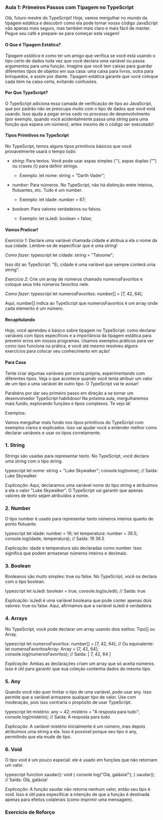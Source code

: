 ### Aula 1: Primeiros Passos com Tipagem no TypeScript

Olá, futuro mestre do TypeScript! Hoje, vamos mergulhar no mundo da tipagem estática e descobrir como ela pode tornar nosso código JavaScript não apenas mais seguro, mas também mais claro e mais fácil de manter. Pegue seu café e prepare-se para começar esta viagem!

#### O Que é Tipagem Estática?

*Tipagem estática* é como ter um amigo que verifica se você está usando o tipo certo de dados toda vez que você declara uma variável ou passa argumentos para uma função. Imagine que você tem caixas para guardar diferentes tipos de objetos em sua casa: uma caixa para livros, outra para brinquedos, e assim por diante. Tipagem estática garante que você coloque cada item na caixa certa, evitando confusões.

#### Por Que TypeScript?

O TypeScript adiciona essa camada de verificação de tipo ao JavaScript, que por padrão não se preocupa muito com o tipo de dados que você está usando. Isso ajuda a pegar erros cedo no processo de desenvolvimento (por exemplo, quando você acidentalmente passa uma string para uma função que espera um número), antes mesmo de o código ser executado!

#### Tipos Primitivos no TypeScript

No TypeScript, temos alguns tipos primitivos básicos que você provavelmente usará o tempo todo:

- *string*: Para textos. Você pode usar aspas simples (''), aspas duplas ("") ou crases (\\) para definir strings.
  - Exemplo: let nome: string = "Darth Vader";

- *number*: Para números. No TypeScript, não há distinção entre inteiros, flutuantes, etc. Tudo é um number.
  - Exemplo: let idade: number = 67;

- *boolean*: Para valores verdadeiros ou falsos.
  - Exemplo: let isJedi: boolean = false;

#### Vamos Praticar!

*Exercício 1*: Declare uma variável chamada cidade e atribua a ela o nome da sua cidade. Lembre-se de especificar que é uma string!

*Como fazer*: 
typescript
let cidade: string = "Tatooine";

Isso diz ao TypeScript: "Ei, cidade é uma variável que sempre conterá uma string".

*Exercício 2*: Crie um array de números chamado numerosFavoritos e coloque seus três números favoritos nele.

*Como fazer*: 
typescript
let numerosFavoritos: number[] = [7, 42, 64];

Aqui, number[] indica ao TypeScript que numerosFavoritos é um array onde cada elemento é um número.

#### Recapitulando

Hoje, você aprendeu o básico sobre tipagem no TypeScript: como declarar variáveis com tipos específicos e a importância da tipagem estática para prevenir erros em nossos programas. Usamos exemplos práticos para ver como isso funciona na prática, e você até mesmo resolveu alguns exercícios para colocar seu conhecimento em ação!

#### Para Casa

Tente criar algumas variáveis por conta própria, experimentando com diferentes tipos. Veja o que acontece quando você tenta atribuir um valor de um tipo a uma variável de outro tipo. O TypeScript vai te avisar!

Parabéns por dar seu primeiro passo em direção a se tornar um desenvolvedor TypeScript habilidoso! Na próxima aula, mergulharemos mais fundo, explorando funções e tipos complexos. Te vejo lá!










Exemplos:



Vamos mergulhar mais fundo nos tipos primitivos do TypeScript com exemplos claros e explicados. Isso vai ajudar você a entender melhor como declarar variáveis e usar os tipos corretamente.

### 1. String

Strings são usadas para representar texto. No TypeScript, você declara uma string com o tipo string.

typescript
let nome: string = "Luke Skywalker";
console.log(nome); // Saída: Luke Skywalker

*Explicação*: Aqui, declaramos uma variável nome do tipo string e atribuímos a ela o valor "Luke Skywalker". O TypeScript vai garantir que apenas valores de texto sejam atribuídos a nome.

### 2. Number

O tipo number é usado para representar tanto números inteiros quanto de ponto flutuante.

typescript
let idade: number = 19;
let temperatura: number = 36.5;
console.log(idade, temperatura); // Saída: 19 36.5

*Explicação*: idade e temperatura são declaradas como number. Isso significa que podem armazenar números inteiros e decimais.

### 3. Boolean

Booleanos são muito simples: true ou false. No TypeScript, você os declara com o tipo boolean.

typescript
let isJedi: boolean = true;
console.log(isJedi); // Saída: true

*Explicação*: isJedi é uma variável booleana que pode conter apenas dois valores: true ou false. Aqui, afirmamos que a variável isJedi é verdadeira.

### 4. Arrays

No TypeScript, você pode declarar um array usando dois estilos: Tipo[] ou Array<Tipo>.

typescript
let numerosFavoritos: number[] = [7, 42, 64];
// Ou equivalente:
let numerosFavoritosArray: Array<number> = [7, 42, 64];
console.log(numerosFavoritos); // Saída: [ 7, 42, 64 ]

*Explicação*: Ambas as declarações criam um array que só aceita números. Isso é útil para garantir que sua coleção contenha dados do mesmo tipo.

### 5. Any

Quando você não quer limitar o tipo de uma variável, pode usar any. Isso permite que a variável armazene qualquer tipo de valor. Use com moderação, pois isso contraria o propósito de usar TypeScript.

typescript
let mistério: any = 42;
mistério = "A resposta para tudo";
console.log(mistério); // Saída: A resposta para tudo

*Explicação*: A variável mistério inicialmente é um número, mas depois atribuímos uma string a ela. Isso é possível porque seu tipo é any, permitindo que ela mude de tipo.

### 6. Void

O tipo void é um pouco especial: ele é usado em funções que não retornam um valor.

typescript
function saudar(): void {
    console.log("Olá, galáxia!");
}
saudar(); // Saída: Olá, galáxia!

*Explicação*: A função saudar não retorna nenhum valor, então seu tipo é void. Isso é útil para especificar a intenção de que a função é destinada apenas para efeitos colaterais (como imprimir uma mensagem).

### Exercício de Reforço